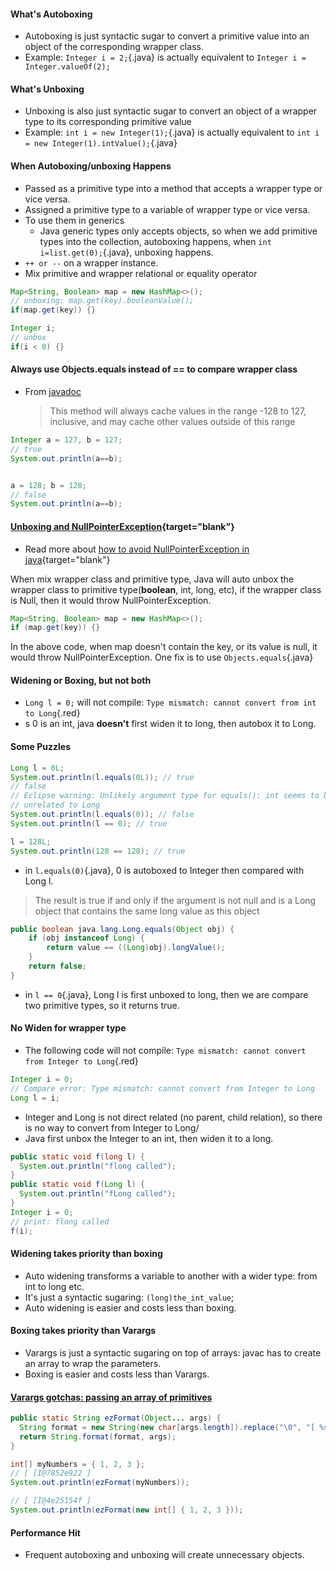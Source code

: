 #### What's Autoboxing
- Autoboxing is just syntactic sugar to convert a primitive value into an object of the corresponding wrapper class.
- Example: `Integer i = 2;`{.java} is actually equivalent to `Integer i = Integer.valueOf(2);`

#### What's Unboxing
- Unboxing is also just syntactic sugar to convert an object of a wrapper type to its corresponding primitive value
- Example: `int i = new Integer(1);`{.java} is actually equivalent to `int i = new Integer(1).intValue();`{.java}

#### When Autoboxing/unboxing Happens
- Passed as a primitive type into a method that accepts a wrapper type or vice versa.
- Assigned a primitive type to a variable of wrapper type or vice versa.
- To use them in generics
  - Java generic types only accepts objects, so when we add primitive types into the collection, autoboxing happens, when `int i=list.get(0);`{.java}, unboxing happens.
- `++ or --` on a wrapper instance.
- Mix primitive and wrapper relational or equality operator
```java
Map<String, Boolean> map = new HashMap<>();
// unboxing: map.get(key).booleanValue();
if(map.get(key)) {}

Integer i;
// unbox
if(i < 0) {}
```

#### Always use Objects.equals instead of == to compare wrapper class
- From [javadoc](https://docs.oracle.com/javase/8/docs/api/?java/lang/Integer.html)
  > This method will always cache values in the range -128 to 127, inclusive, and may cache other values outside of this range
<!-- - `Integer.valueOf("127")==Integer.valueOf("127"))`{.java} returns true.
- `Integer.valueOf("128")==Integer.valueOf("128"))`{.java} returns false. -->
```java
Integer a = 127, b = 127;
// true
System.out.println(a==b);


a = 128; b = 128;
// false
System.out.println(a==b);
```

#### [Unboxing and NullPointerException](https://lifelongprogrammer.blogspot.com/2019/06/how-to-avoid-null-pointer-exception-in-java.html){target="blank"}
- Read more about [how to avoid NullPointerException in java](https://lifelongprogrammer.blogspot.com/2019/06/how-to-avoid-null-pointer-exception-in-java.html){target="blank"}

When mix wrapper class and primitive type, Java will auto unbox the wrapper class to primitive type(**boolean**, int, long, etc), if the wrapper class is Null, then it would throw NullPointerException.

```java
Map<String, Boolean> map = new HashMap<>();
if (map.get(key)) {}
```

In the above code, when map doesn't contain the key, or its value is null, it would throw NullPointerException. One fix is to use `Objects.equals`{.java}

#### Widening or Boxing, but not both
- `Long l = 0;` will not compile: `Type mismatch: cannot convert from int to Long`{.red}
- s 0 is an int, java **doesn't** first widen it to long, then autobox it to Long.

#### Some Puzzles
```java
Long l = 0L;
System.out.println(l.equals(0L)); // true
// false
// Eclipse warning: Unlikely argument type for equals(): int seems to be
// unrelated to Long
System.out.println(l.equals(0)); // false
System.out.println(l == 0); // true

l = 128L;
System.out.println(128 == 128); // true
```
- in `l.equals(0)`{.java}, 0 is autoboxed to Integer then compared with Long l.
> The result is true if and only if the argument is not null and is a Long object that contains the same long value as this object

```java
public boolean java.lang.Long.equals(Object obj) {
    if (obj instanceof Long) {
        return value == ((Long)obj).longValue();
    }
    return false;
}
```
- in `l == 0`{.java}, Long l is first unboxed to long, then we are compare two primitive types, so it returns true.

#### No Widen for wrapper type
- The following code will not compile: `Type mismatch: cannot convert from Integer to Long`{.red}
```java
Integer i = 0;
// Compare error: Type mismatch: cannot convert from Integer to Long
Long l = i;
```
- Integer and Long is not direct related (no parent, child relation), so there is no way to convert from Integer to Long/
- Java first unbox the Integer to an int, then widen it to a long.
```java
public static void f(long l) {
  System.out.println("flong called");
}
public static void f(Long l) {
  System.out.println("fLong called");
}
Integer i = 0;
// print: flong called
f(i);
```


#### Widening takes priority than boxing
- Auto widening transforms a variable to another with a wider type: from int to long etc.
- It's just a syntactic sugaring: `(long)the_int_value`;
- Auto widening is easier and costs less than boxing.

#### Boxing takes priority than Varargs
- Varargs is just a syntactic sugaring on top of arrays: javac has to create an array to wrap the parameters.
- Boxing is easier and costs less than Varargs.

#### [Varargs gotchas: passing an array of primitives](https://stackoverflow.com/questions/2925153/can-i-pass-an-array-as-arguments-to-a-method-with-variable-arguments-in-java/2926653)
```java
public static String ezFormat(Object... args) {
  String format = new String(new char[args.length]).replace("\0", "[ %s ]");
  return String.format(format, args);
}

int[] myNumbers = { 1, 2, 3 };
// [ [I@7852e922 ]
System.out.println(ezFormat(myNumbers));

// [ [I@4e25154f ]
System.out.println(ezFormat(new int[] { 1, 2, 3 }));
```

#### Performance Hit
- Frequent autoboxing and unboxing will create unnecessary objects.